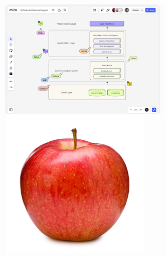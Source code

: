 ![diagrama](https://github.com/sofiateixeira22/DSLE-teste/blob/main/Screenshot%202024-10-23%20214729.png)
![maça](https://github.com/sofiateixeira22/DSLE-teste/blob/main/Screenshot%202024-10-24%20214915.png)
